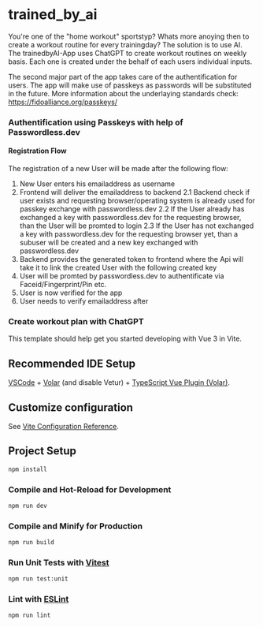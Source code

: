 # trained_by_ai
You're one of the "home workout" sportstyp? Whats more anoying then to create a workout routine for every trainingday? 
The solution is to use AI. The trainedbyAI-App uses ChatGPT to create workout routines on weekly basis. Each one is created under the behalf of each users individual inputs. 

The second major part of the app takes care of the authentification for users. The app will make use of passkeys as passwords will be substituted in the future. More information about the underlaying standards check: <a href="https://fidoalliance.org/passkeys/">https://fidoalliance.org/passkeys/</a>     

### Authentification using Passkeys with help of Passwordless.dev

#### Registration Flow

The registration of a new User will be made after the following flow:

1. New User enters his emailaddress as username
2. Frontend will deliver the emailaddress to backend
    2.1 Backend check if user exists and requesting browser/operating system is already used for passkey exchange with passwordless.dev
    2.2 If the User already has exchanged a key with passwordless.dev for the requesting browser, than the User will be promted to login
    2.3 If the User has not exchanged a key with passwordless.dev for the requesting browser yet, than a subuser will be created and a new key exchanged with passwordless.dev
3. Backend provides the generated token to frontend where the Api will take it to link the created User with the following created key
4. User will be promted by passwordless.dev to authentificate via Faceid/Fingerprint/Pin etc. 
5. User is now verified for the app
6. User needs to verify emailaddress after


### Create workout plan with ChatGPT 


This template should help get you started developing with Vue 3 in Vite.

## Recommended IDE Setup

[VSCode](https://code.visualstudio.com/) + [Volar](https://marketplace.visualstudio.com/items?itemName=Vue.volar) (and disable Vetur) + [TypeScript Vue Plugin (Volar)](https://marketplace.visualstudio.com/items?itemName=Vue.vscode-typescript-vue-plugin).

## Customize configuration

See [Vite Configuration Reference](https://vitejs.dev/config/).

## Project Setup

```sh
npm install
```

### Compile and Hot-Reload for Development

```sh
npm run dev
```

### Compile and Minify for Production

```sh
npm run build
```

### Run Unit Tests with [Vitest](https://vitest.dev/)

```sh
npm run test:unit
```

### Lint with [ESLint](https://eslint.org/)

```sh
npm run lint
```
